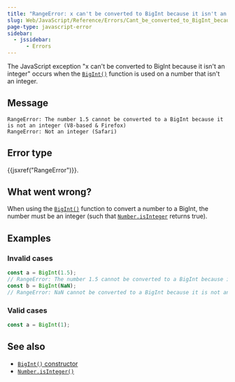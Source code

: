 ```yaml
---
title: "RangeError: x can't be converted to BigInt because it isn't an integer"
slug: Web/JavaScript/Reference/Errors/Cant_be_converted_to_BigInt_because_it_isnt_an_integer
page-type: javascript-error
sidebar:
  - jssidebar:
      - Errors
---
```


The JavaScript exception "x can't be converted to BigInt because it isn't an integer" occurs when the [`BigInt()`](/en-US/docs/Web/JavaScript/Reference/Global_Objects/BigInt/BigInt) function is used on a number that isn't an integer.

## Message

```plain
RangeError: The number 1.5 cannot be converted to a BigInt because it is not an integer (V8-based & Firefox)
RangeError: Not an integer (Safari)
```

## Error type

{{jsxref("RangeError")}}.

## What went wrong?

When using the [`BigInt()`](/en-US/docs/Web/JavaScript/Reference/Global_Objects/BigInt/BigInt) function to convert a number to a BigInt, the number must be an integer (such that [`Number.isInteger`](/en-US/docs/Web/JavaScript/Reference/Global_Objects/Number/isInteger) returns true).

## Examples

### Invalid cases

```js example-bad
const a = BigInt(1.5);
// RangeError: The number 1.5 cannot be converted to a BigInt because it is not an integer
const b = BigInt(NaN);
// RangeError: NaN cannot be converted to a BigInt because it is not an integer
```

### Valid cases

```js example-good
const a = BigInt(1);
```

## See also

- [`BigInt()` constructor](/en-US/docs/Web/JavaScript/Reference/Global_Objects/BigInt/BigInt)
- [`Number.isInteger()`](/en-US/docs/Web/JavaScript/Reference/Global_Objects/Number/isInteger)
